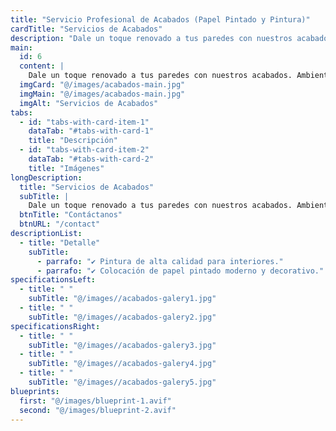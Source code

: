 ```yaml
---
title: "Servicio Profesional de Acabados (Papel Pintado y Pintura)"
cardTitle: "Servicios de Acabados"
description: "Dale un toque renovado a tus paredes con nuestros acabados. Ambientes elegantes y renovados con acabados profesionales."
main:
  id: 6
  content: |
    Dale un toque renovado a tus paredes con nuestros acabados. Ambientes elegantes y renovados con acabados profesionales.
  imgCard: "@/images/acabados-main.jpg"
  imgMain: "@/images/acabados-main.jpg"
  imgAlt: "Servicios de Acabados"
tabs:
  - id: "tabs-with-card-item-1"
    dataTab: "#tabs-with-card-1"
    title: "Descripción"
  - id: "tabs-with-card-item-2"
    dataTab: "#tabs-with-card-2"
    title: "Imágenes"
longDescription:
  title: "Servicios de Acabados"
  subTitle: |
    Dale un toque renovado a tus paredes con nuestros acabados. Ambientes elegantes y renovados con acabados profesionales."
  btnTitle: "Contáctanos"
  btnURL: "/contact"
descriptionList:
  - title: "Detalle"
    subTitle:
      - parrafo: "✔ Pintura de alta calidad para interiores."
      - parrafo: "✔ Colocación de papel pintado moderno y decorativo." 
specificationsLeft:
  - title: " "
    subTitle: "@/images//acabados-galery1.jpg"
  - title: " "
    subTitle: "@/images//acabados-galery2.jpg"
specificationsRight:
  - title: " "
    subTitle: "@/images//acabados-galery3.jpg"
  - title: " "
    subTitle: "@/images//acabados-galery4.jpg"
  - title: " "
    subTitle: "@/images//acabados-galery5.jpg"
blueprints:
  first: "@/images/blueprint-1.avif"
  second: "@/images/blueprint-2.avif"   
---
```

